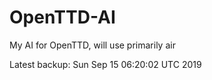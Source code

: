 # OpenTTD-AI
My AI for OpenTTD, will use primarily air

Latest backup: Sun Sep 15 06:20:02 UTC 2019
